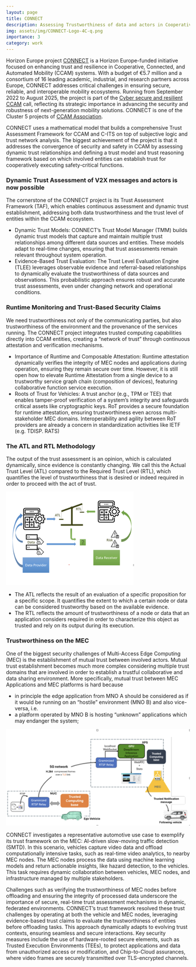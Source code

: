 ```yaml
---
layout: page
title: CONNECT
description: Assessing Trustworthiness of data and actors in Cooperative, connected and automated mobility (CCAM)
img: assets/img/CONNECT-Logo-4C-q.png
importance: 3
category: work
---
```


Horizon Europe project [CONNECT](https://horizon-connect.eu/) is a Horizon Europe-funded initiative focused on enhancing trust and resilience in Cooperative, Connected, and Automated Mobility (CCAM) systems. With a budget of €5.7 million and a consortium of 16 leading academic, industrial, and research partners across Europe, CONNECT addresses critical challenges in ensuring secure, reliable, and interoperable mobility ecosystems. Running from September 2022 to August 2025, the project is part of the [Cyber secure and resilient CCAM](https://ec.europa.eu/info/funding-tenders/opportunities/portal/screen/opportunities/topic-details/horizon-cl5-2021-d6-01-04) call, reflecting its strategic importance in advancing the security and robustness of next-generation mobility solutions. CONNECT is one of the Cluster 5 projects of [CCAM Association](https://www.ccam.eu/what-is-ccam/ccam-association/).

CONNECT uses a mathematical model that builds a comprehensive Trust Assessment Framework for CCAM and C-ITS on top of subjective logic and trust network analysis. The biggest achievement of the project is that it addresses the convergence of security and safety in CCAM by assessing dynamic trust relationships and defining a trust model and trust reasoning framework based on which involved entities can establish trust for cooperatively executing safety-critical functions. 

### Dynamic Trust Assessment of V2X messages and actors is now possible

The cornerstone of the CONNECT project is its Trust Assessment Framework (TAF), which enables continuous assessment and dynamic trust establishment, addressing both data trustworthiness and the trust level of entities within the CCAM ecosystem.

* Dynamic Trust Models: CONNECT’s Trust Model Manager (TMM) builds dynamic trust models that capture and maintain multiple trust relationships among different data sources and entities. These models adapt to real-time changes, ensuring that trust assessments remain relevant throughout system operation.
* Evidence-Based Trust Evaluation: The Trust Level Evaluation Engine (TLEE) leverages observable evidence and referral-based relationships to dynamically evaluate the trustworthiness of data sources and observations. This probabilistic approach ensures robust and accurate trust assessments, even under changing network and operational conditions.

### Runtime Monitoring and Trust-Based Security Claims

We need trustworthiness not only of the communicating parties, but also trustworthiness of the environment and the provenance of the services running. The CONNECT project integrates trusted computing capabilities directly into CCAM entities, creating a “network of trust” through continuous attestation and verification mechanisms.

* Importance of Runtime and Composable Attestation: Runtime attestation dynamically verifies the integrity of MEC nodes and applications during operation, ensuring they remain secure over time. However, it is still open how to elevate Runtime Attestation from a single device to a trustworthy service graph chain (composition of devices), featuring collaborative function service execution.
* Roots of Trust for Vehicles: A trust anchor (e.g., TPM or TEE) that enables tamper-proof verification of a system’s integrity and safeguards critical assets like cryptographic keys. RoT provides a secure foundation for runtime attestation, ensuring trustworthiness even across multi-stakeholder MEC domains. Interoperability and agility between RoT providers are already a concern in standardization activities like IETF (e.g. TDISP. RATS) 

### The ATL and RTL Methodology

The output of the trust assessment is an opinion, which is calculated dynamically, since evidence is constantly changing. 
We call this the Actual Trust Level (ATL) compared to the Required Trust Level (RTL), which quantifies the level of trustworthiness that is desired or indeed required in order to proceed with the act of trust. 

<img src="/assets/img/ATL_and_RTL_methodology.png" width="350">

* The ATL reflects the result of an evaluation of a specific proposition for a specific scope. It quantifies the extent to which a certain node or data can be considered trustworthy based on the available evidence.
* The RTL reflects the amount of trustworthiness of a node or data that an application considers required in order to characterize this object as trusted and rely on its output during its execution. 

### Trustworthiness on the MEC 

One of the biggest security challenges of Multi-Access Edge Computing (MEC) is the establishment of mutual trust between involved actors. Mutual trust establishment becomes much more complex considering multiple trust domains that are involved in order to establish a trustful collaborative and data sharing environment. More specifically, mutual trust between MEC Applications and MEC platforms is hard because 
* in principle the edge application from MNO A should be considered as if it would be running on an “hostile” environment (MNO B) and also vice-versa, i.e. 
* a platform operated by MNO B is hosting “unknown” applications which may endanger the system;

<img src="/assets/img/CONNECT_MEC_Task_Offloading.png" width="550">

CONNECT investigates a representative automotive use case to exemplify its trust framework on the MEC: AI-driven slow-moving traffic detection (SMTD). In this scenario, vehicles capture video data and offload computationally intensive tasks, such as real-time video analytics, to nearby MEC nodes. The MEC nodes process the data using machine learning models and return actionable insights, like hazard detection, to the vehicles. This task requires dynamic collaboration between vehicles, MEC nodes, and infrastructure managed by multiple stakeholders.

Challenges such as verifying the trustworthiness of MEC nodes before offloading and ensuring the integrity of processed data underscore the importance of secure, real-time trust assessment mechanisms in dynamic, federated environments. CONNECT’s trust framework resolved these trust challenges by operating at both the vehicle and MEC nodes, leveraging evidence-based trust claims to evaluate the trustworthiness of entities before offloading tasks. This approach dynamically adapts to evolving trust contexts, ensuring seamless and secure interactions. Key security measures include the use of hardware-rooted secure elements, such as Trusted Execution Environments (TEEs), to protect applications and data from unauthorized access or modification, and Chip-to-Cloud assurances, where video frames are securely transmitted over TLS-encrypted channels. 

